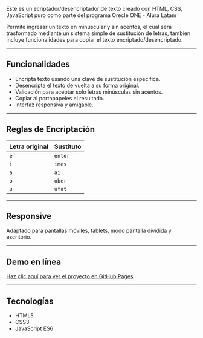 Este es un ecriptador/desencriptador de texto creado con HTML, CSS, JavaScript puro como parte del programa Orecle ONE - Alura Latam

Permite ingresar un texto en minúscular y sin acentos, el cual será trasformado mediante un sistema simple de sustitución de letras, tambien incluye funcionalidades para copiar el texto encriptado/desencriptado.


---

## Funcionalidades

- Encripta texto usando una clave de sustitución específica.
- Desencripta el texto de vuelta a su forma original.
- Validación para aceptar solo letras minúsculas sin acentos.
- Copiar al portapapeles el resultado.
- Interfaz responsiva y amigable.


---

## Reglas de Encriptación

| Letra original | Sustituto |
|----------------|-----------|
| `e`            | `enter`   |
| `i`            | `imes`    |
| `a`            | `ai`      |
| `o`            | `ober`    |
| `u`            | `ufat`    |

---

## Responsive

Adaptado para pantallas móviles, tablets, modo pantalla dividida y escritorio.

---

## Demo en línea 
[Haz clic aquí para ver el proyecto en GitHub Pages](https://sheykrc.github.io/Encriptador/)


---

## Tecnologías

- HTML5
- CSS3
- JavaScript ES6


  

